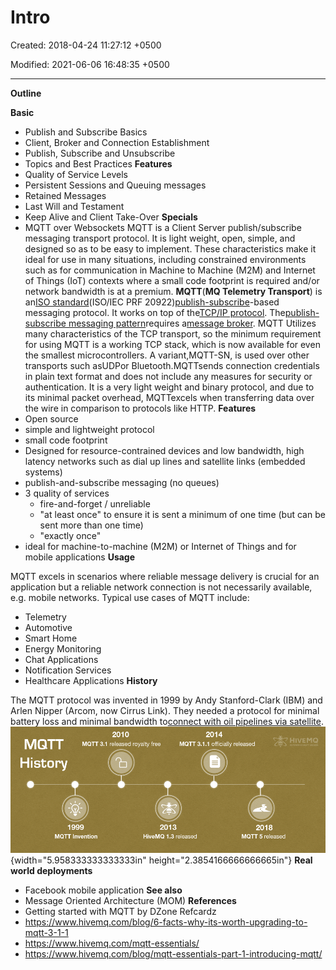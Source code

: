 # Intro

Created: 2018-04-24 11:27:12 +0500

Modified: 2021-06-06 16:48:35 +0500

---

**Outline**

**Basic**
-   Publish and Subscribe Basics
-   Client, Broker and Connection Establishment
-   Publish, Subscribe and Unsubscribe
-   Topics and Best Practices
**Features**
-   Quality of Service Levels
-   Persistent Sessions and Queuing messages
-   Retained Messages
-   Last Will and Testament
-   Keep Alive and Client Take-Over
**Specials**
-   MQTT over Websockets
MQTT is a Client Server publish/subscribe messaging transport protocol. It is light weight, open, simple, and designed so as to be easy to implement. These characteristics make it ideal for use in many situations, including constrained environments such as for communication in Machine to Machine (M2M) and Internet of Things (IoT) contexts where a small code footprint is required and/or network bandwidth is at a premium.
**MQTT**(**MQ Telemetry Transport**) is an[ISO standard](https://en.wikipedia.org/wiki/International_Organization_for_Standardization)(ISO/IEC PRF 20922)[publish-subscribe](https://en.wikipedia.org/wiki/Publish%E2%80%93subscribe_pattern)-based messaging protocol. It works on top of the[TCP/IP protocol](https://en.wikipedia.org/wiki/TCP/IP). The[publish-subscribe messaging pattern](https://en.wikipedia.org/wiki/Publish%E2%80%93subscribe_pattern)requires a[message broker](https://en.wikipedia.org/wiki/Message_broker).
MQTT Utilizes many characteristics of the TCP transport, so the minimum requirement for using MQTT is a working TCP stack, which is now available for even the smallest microcontrollers. A variant,MQTT-SN, is used over other transports such asUDPor Bluetooth.MQTTsends connection credentials in plain text format and does not include any measures for security or authentication.
It is a very light weight and binary protocol, and due to its minimal packet overhead, MQTTexcels when transferring data over the wire in comparison to protocols like HTTP.
**Features**
-   Open source
-   simple and lightweight protocol
-   small code footprint
-   Designed for resource-contrained devices and low bandwidth, high latency networks such as dial up lines and satellite links (embedded systems)
-   publish-and-subscribe messaging (no queues)
-   3 quality of services
    -   fire-and-forget / unreliable
    -   "at least once" to ensure it is sent a minimum of one time (but can be sent more than one time)
    -   "exactly once"
-   ideal for machine-to-machine (M2M) or Internet of Things and for mobile applications
**Usage**

MQTT excels in scenarios where reliable message delivery is crucial for an application but a reliable network connection is not necessarily available, e.g. mobile networks. Typical use cases of MQTT include:
-   Telemetry
-   Automotive
-   Smart Home
-   Energy Monitoring
-   Chat Applications
-   Notification Services
-   Healthcare Applications
**History**

The MQTT protocol was invented in 1999 by Andy Stanford-Clark (IBM) and Arlen Nipper (Arcom, now Cirrus Link). They needed a protocol for minimal battery loss and minimal bandwidth to[connect with oil pipelines via satellite](http://www.ibm.com/podcasts/software/websphere/connectivity/piper_diaz_nipper_mq_tt_11182011.pdf).
![MOTT History 2010 MQTT 3.1 released royalty free 2014 MQTT 3.1.1 officially released 1999 MQTT Invention 2013 HiveMQ 1.3 released 2018 MQTT 5 released ](media/Intro-image1.png){width="5.958333333333333in" height="2.3854166666666665in"}
**Real world deployments**
-   Facebook mobile application
**See also**
-   Message Oriented Architecture (MOM)
**References**
-   Getting started with MQTT by DZone Refcardz
-   <https://www.hivemq.com/blog/6-facts-why-its-worth-upgrading-to-mqtt-3-1-1>
-   <https://www.hivemq.com/mqtt-essentials/>
-   <https://www.hivemq.com/blog/mqtt-essentials-part-1-introducing-mqtt/>

